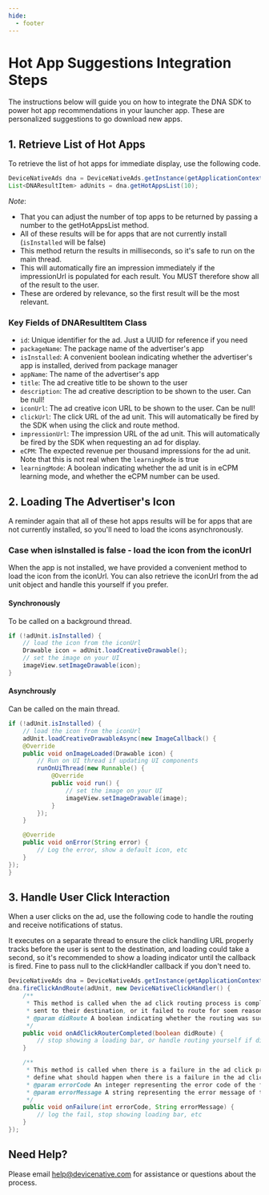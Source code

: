 ```yaml
---
hide:
  - footer
---
```

# Hot App Suggestions Integration Steps

The instructions below will guide you on how to integrate the DNA SDK to power hot app recommendations in your launcher app. These are personalized suggestions to go download new apps.

## 1. Retrieve List of Hot Apps

To retrieve the list of hot apps for immediate display, use the following code. 

```java
DeviceNativeAds dna = DeviceNativeAds.getInstance(getApplicationContext());
List<DNAResultItem> adUnits = dna.getHotAppsList(10);
```

*Note*:

- That you can adjust the number of top apps to be returned by passing a number to the getHotAppsList method.
- All of these results will be for apps that are not currently install (`isInstalled` will be false)
- This method return the results in milliseconds, so it's safe to run on the main thread. 
- This will automatically fire an impression immediately if the impressionUrl is populated for each result. You MUST therefore show all of the result to the user.
- These are ordered by relevance, so the first result will be the most relevant.

### Key Fields of DNAResultItem Class

- `id`: Unique identifier for the ad. Just a UUID for reference if you need
- `packageName`: The package name of the advertiser's app
- `isInstalled`: A convenient boolean indicating whether the advertiser's app is installed, derived from package manager
- `appName`: The name of the advertiser's app
- `title`: The ad creative title to be shown to the user
- `description`: The ad creative description to be shown to the user. Can be null!
- `iconUrl`: The ad creative icon URL to be shown to the user. Can be null!
- `clickUrl`: The click URL of the ad unit. This will automatically be fired by the SDK when using the click and route method.
- `impressionUrl`: The impression URL of the ad unit. This will automatically be fired by the SDK when requesting an ad for display.
- `eCPM`: The expected revenue per thousand impressions for the ad unit. Note that this is not real when the `learningMode` is true
- `learningMode`: A boolean indicating whether the ad unit is in eCPM learning mode, and whether the eCPM number can be used.

## 2. Loading The Advertiser's Icon

A reminder again that all of these hot apps results will be for apps that are not currently installed, so you'll need to load the icons asynchronously.

### Case when isInstalled is false - load the icon from the iconUrl

When the app is not installed, we have provided a convenient method to load the icon from the iconUrl. You can also retrieve the iconUrl from the ad unit object and handle this yourself if you prefer.

#### Synchronously

To be called on a background thread.

```java
if (!adUnit.isInstalled) {
    // load the icon from the iconUrl
    Drawable icon = adUnit.loadCreativeDrawable();
    // set the image on your UI
    imageView.setImageDrawable(icon);
}
```

#### Asynchrously

Can be called on the main thread.

```java
if (!adUnit.isInstalled) {
    // load the icon from the iconUrl
    adUnit.loadCreativeDrawableAsync(new ImageCallback() {
    @Override
    public void onImageLoaded(Drawable icon) {
        // Run on UI thread if updating UI components
        runOnUiThread(new Runnable() {
            @Override
            public void run() {
                // set the image on your UI
                imageView.setImageDrawable(image);
            }
        });
    }

    @Override
    public void onError(String error) {
        // Log the error, show a default icon, etc
    }
});
}
```

## 3. Handle User Click Interaction

When a user clicks on the ad, use the following code to handle the routing and receive notifications of status.

It executes on a separate thread to ensure the click handling URL properly tracks before the user is sent to the destination, and loading could take a second, so it's recommended to show a loading indicator until the callback is fired. Fine to pass null to the clickHandler callback if you don't need to.

```java
DeviceNativeAds dna = DeviceNativeAds.getInstance(getApplicationContext());
dna.fireClickAndRoute(adUnit, new DeviceNativeClickHandler() {
    /**
     * This method is called when the ad click routing process is completed, which means the user was
     * sent to their destination, or it failed to route for soem reason.
     * @param didRoute A boolean indicating whether the routing was successful.
     */
    public void onAdClickRouterCompleted(boolean didRoute) {
        // stop showing a loading bar, or handle routing yourself if didRoute is false
    }

    /**
     * This method is called when there is a failure in the ad click process. Implement this method to
     * define what should happen when there is a failure in the ad click process.
     * @param errorCode An integer representing the error code of the failure.
     * @param errorMessage A string representing the error message of the failure.
     */
    public void onFailure(int errorCode, String errorMessage) {
        // log the fail, stop showing loading bar, etc
    }
});
```

## Need Help?

Please email [help@devicenative.com](help@devicenative.com) for assistance or questions about the process.
